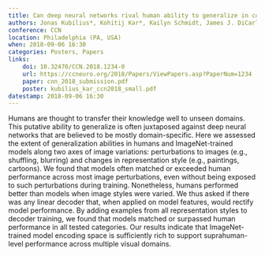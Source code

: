 ```yaml
---
title: Can deep neural networks rival human ability to generalize in core object recognition?
authors: Jonas Kubilius*, Kohitij Kar*, Kailyn Schmidt, James J. DiCarlo
conference: CCN
location: Philadelphia (PA, USA)
when: 2018-09-06 16:30
categories: Posters, Papers
links:
    doi: 10.32470/CCN.2018.1234-0
    url: https://ccneuro.org/2018/Papers/ViewPapers.asp?PaperNum=1234
    paper: cnn_2018_submission.pdf
    poster: kubilius_kar_ccn2018_small.pdf
datestamp: 2018-09-06 16:30
---
```


Humans are thought to transfer their knowledge well to unseen domains. This putative ability to generalize is often juxtaposed against deep neural networks that are believed to be mostly domain-specific. Here we assessed the extent of generalization abilities in humans and ImageNet-trained models along two axes of image variations: perturbations to images (e.g., shuffling, blurring) and changes in representation style (e.g., paintings, cartoons). We found that models often matched or exceeded human performance across most image perturbations, even without being exposed to such perturbations during training. Nonetheless, humans performed better than models when image styles were varied. We thus asked if there was any linear decoder that, when applied on model features, would rectify model performance. By adding examples from all representation styles to decoder training, we found that models matched or surpassed human performance in all tested categories. Our results indicate that ImageNet-trained model encoding space is sufficiently rich to support suprahuman-level performance across multiple visual domains.